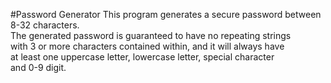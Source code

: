 #Password Generator
This program generates a secure password between 8-32 characters. <br />
The generated password is guaranteed to have no repeating strings <br />
with 3 or more characters contained within, and it will always have <br />
at least one uppercase letter, lowercase letter, special character <br />
and 0-9 digit.
